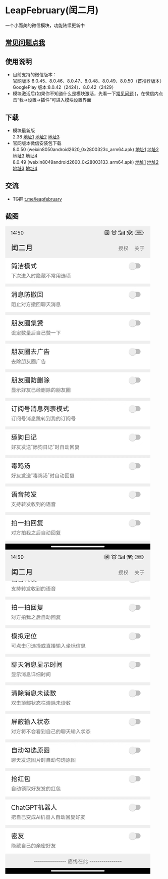 # LeapFebruary(闰二月)

一个小而美的微信模块，功能陆续更新中

## [常见问题点我](./FAQ.md)  

## 使用说明  

+ 目前支持的微信版本：  
官网版本:8.0.45、8.0.46、8.0.47、8.0.48、8.0.49、8.0.50（首推荐版本）  
GooglePlay 版本:8.0.42（2424）、8.0.42（2429）
+ 模块激活后(如果你不知道什么是模块激活，先看一下[常见问题](./FAQ.md) )，在微信内点击“我->设置->插件”可进入模块设置界面

## 下载  

+ 模块最新版  
2.38
[地址1](https://bitbucket.org/prong6542/com.r.leapfebruary/downloads/leapfebruary_238_2.38.apk)
[地址2](https://sourceforge.net/projects/com-r-leapfebruary/files/238-2.38/leapfebruary_238_2.38.apk)
[地址3](https://github.com/Xposed-Modules-Repo/com.r.leapfebruary/releases/download/238-2.38/leapfebruary_238_2.38.apk)  
+ 官网版本微信安装包下载  
8.0.50 (weixin8050android2620_0x2800323c_arm64.apk)
[地址1](http://dldir1.qq.com/weixin/android/weixin8050android2620_0x2800323c_arm64.apk)
[地址2](https://bitbucket.org/prong6542/com.r.leapfebruary/downloads/weixin8050android2620_0x2800323c_arm64.apk)
[地址3](https://sourceforge.net/projects/com-r-leapfebruary/files/238-2.38/weixin8050android2620_0x2800323c_arm64.apk)
[地址4](https://github.com/Xposed-Modules-Repo/com.r.leapfebruary/releases/download/238-2.38/weixin8050android2620_0x2800323c_arm64.apk)  
8.0.49 (weixin8049android2600_0x28003133_arm64.apk)
[地址1](http://dldir1.qq.com/weixin/android/weixin8049android2600_0x28003133_arm64.apk)
[地址2](https://bitbucket.org/prong6542/com.r.leapfebruary/downloads/weixin8049android2600_0x28003133_arm64.apk)
[地址3](https://sourceforge.net/projects/com-r-leapfebruary/files/237-2.37/weixin8049android2600_0x28003133_arm64.apk)
[地址4](https://github.com/Xposed-Modules-Repo/com.r.leapfebruary/releases/download/237-2.37/weixin8049android2600_0x28003133_arm64.apk)  

## 交流  

+ TG群 [t.me/leapfebruary](https://t.me/leapfebruary)  

## 截图  

![1.jpg](./img/1.jpg)
![2.jpg](./img/2.jpg)
